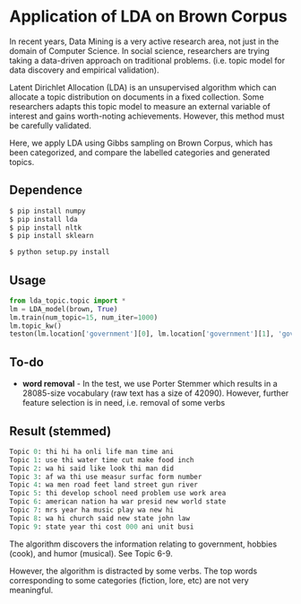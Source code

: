 Application of LDA on Brown Corpus
========
In recent years, Data Mining is a very active research area, not just in the domain of Computer Science. In social science, researchers are trying taking a data-driven approach on traditional problems. (i.e. topic model for data discovery and empirical validation).

Latent Dirichlet Allocation (LDA) is an unsupervised algorithm which can allocate a topic distribution on documents in a fixed collection. Some researchers adapts this topic model to measure an external variable of interest and gains worth-noting achievements. However, this method must be carefully validated.

Here, we apply LDA using Gibbs sampling on Brown Corpus, which has been categorized, and compare the labelled categories and generated topics.


Dependence
------------

```bash
$ pip install numpy
$ pip install lda
$ pip install nltk
$ pip install sklearn

$ python setup.py install
```

Usage
-----

```python
from lda_topic.topic import *
lm = LDA_model(brown, True)																												#True: use Porter Stemmer (default)
lm.train(num_topic=15, num_iter=1000)																							#Brown corpus has 15 categories
lm.topic_kw()																																			#show top-8 words of all topics
teston(lm.location['government'][0], lm.location['government'][1], 'government')	#show results for 'government' passages					
```


To-do
---
* __word removal__ - In the test, we use Porter Stemmer which results in a 28085-size vocabulary (raw text has a size of 42090). However, further feature selection is in need, i.e. removal of some verbs

Result (stemmed)
---

```python
Topic 0: thi hi ha onli life man time ani
Topic 1: use thi water time cut make food inch
Topic 2: wa hi said like look thi man did
Topic 3: af wa thi use measur surfac form number
Topic 4: wa men road feet land street gun river
Topic 5: thi develop school need problem use work area
Topic 6: american nation ha war presid new world state
Topic 7: mrs year ha music play wa new hi
Topic 8: wa hi church said new state john law
Topic 9: state year thi cost 000 ani unit busi
```
The algorithm discovers the information relating to government, hobbies (cook), and humor (musical). See Topic 6-9.

However, the algorithm is distracted by some verbs. The top words corresponding to some categories (fiction, lore, etc) are not very meaningful.
